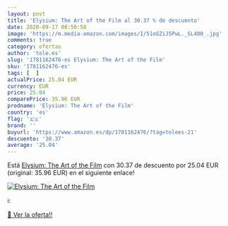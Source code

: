 ```yaml
---
layout: post
title: 'Elysium: The Art of the Film al 30.37 % de descuento'
date: 2020-09-17 08:50:58
image: 'https://m.media-amazon.com/images/I/51oGZiJ5PwL._SL400_.jpg'
comments: true
category: ofertas
author: 'tole.es'
slug: '1781162476-es Elysium: The Art of the Film'
sku: '1781162476-es'
tags: [  ]
actualPrice: 25.04 EUR
currency: EUR
price: 25.04
comparePrice: 35.96 EUR
prodname: 'Elysium: The Art of the Film'
country: 'es'
flag: '🇪🇸'
brand: ''
buyurl: 'https://www.amazon.es/dp/1781162476/?tag=tolees-21'
descuento: '30.37'
average: '25.04'
---
```


Está [Elysium: The Art of the Film](https://www.amazon.es/dp/1781162476/?tag=tolees-21) con 30.37 de descuento por 25.04 EUR (original: 35.96 EUR) en el siguiente enlace!

[![Elysium: The Art of the Film](https://m.media-amazon.com/images/I/51oGZiJ5PwL._SL400_.jpg)](https://www.amazon.es/dp/1781162476/?tag=tolees-21)

ℹ️:


[🛒 Ver la oferta!!](https://www.amazon.es/dp/1781162476/?tag=tolees-21)
